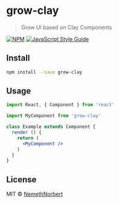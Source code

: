# grow-clay

> Grow UI based on Clay Components

[![NPM](https://img.shields.io/npm/v/grow-clay.svg)](https://www.npmjs.com/package/grow-clay) [![JavaScript Style Guide](https://img.shields.io/badge/code_style-standard-brightgreen.svg)](https://standardjs.com)

## Install

```bash
npm install --save grow-clay
```

## Usage

```jsx
import React, { Component } from 'react'

import MyComponent from 'grow-clay'

class Example extends Component {
  render () {
    return (
      <MyComponent />
    )
  }
}
```

## License

MIT © [NemethNorbert](https://github.com/NemethNorbert)
